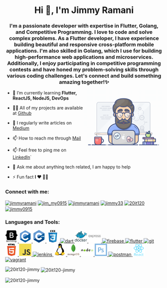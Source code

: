 <!-- <h1 align="center">
  <a href="https://git.io/typing-svg">
    <img src="https://readme-typing-svg.herokuapp.com/?lines=Hello,+There!+👋;This+is+Jimmy+Ramani+💻;Nice+to+meet+you!&center=true&size=30">
  </a>
</h1>

I'm a passionate developer with expertise in Flutter, ReactJS, NodeJS and DevOps. As a Flutter developer, I have experience building beautiful and responsive cross-platform mobile applications. My area of Interest are App Designing and some what Web Designing, I have worked on a variety of App & Web projects throughout my academic career. I don’t want bound my knowledge, I want keep refresh my knowledge and stay update with this IT field!✨

<br />

### 🧐 More About Me:

<img align="right" alt="GIF" src="assets/programmer.gif" width="50%" />

- 🏫 &nbsp; I'm Student at Charotar University of Science & Technology completing my Bachelor's in Information Technology
- 🌱 &nbsp; I’m currently learning **Flutter, ReactJS, NodeJS, DevOps**
- 👨🏻‍💻 &nbsp; Most of my projects are available on [Github](https://github.com/20IT120-JIMMY?tab=repositories)
- 💬 &nbsp; Ask me about anything tech related, I am happy to help
 
- ⚡ &nbsp; Fun fact: I :heart: :man_technologist:
 <p align="left">
</p>
<br/> <br/> <br/> <br/> <br/> <br/> <br/>
<hr/>
<p align="center">
<h3 align="center">Connect with me</h3>
<p align="center">
<a href="https://www.linkedin.com/in/jimmyramani/"><img title="LinkedIn" src="https://github.com/20IT120-JIMMY/Jimmy0912/blob/main/assets/Icons/linkedin.svg"/></a>&nbsp;&nbsp;
<a href="https://github.com/20IT120-JIMMY"><img title="GitHub" src="https://github.com/20IT120-JIMMY/Jimmy0912/blob/main/assets/Icons/github.svg"/></a>&nbsp;&nbsp;
<hr/>
 -->
 
 
 
 
 
 
 
 
 
 
 
 
 
 <h1 align="center">Hi 👋, I'm Jimmy Ramani</h1>
<h3 align="center">I'm a passionate developer with expertise in Flutter, Golang, and Competitive Programming. I love to code and solve complex problems. As a Flutter developer, I have experience building beautiful and responsive cross-platform mobile applications. I'm also skilled in Golang, which I use for building high-performance web applications and microservices. Additionally, I enjoy participating in competitive programming contests and have honed my problem-solving skills through various coding challenges. Let's connect and build something amazing together!✨</h3>

<img align="right" alt="GIF" src="assets/programmer.gif" width="50%" />

- 🌱 I’m currently learning **Flutter, ReactJS, NodeJS, DevOps**

- 👨‍💻 All of my projects are available at [Github](https://github.com/20IT120-JIMMY?tab=repositories)

- 📝 I regularly write articles on [Medium](https://medium.com/@jimmyramani)

- 📫 How to reach me through [Mail](jimmy.ramani.0912@gmail.com)

- 📫 Feel free to ping me on [LinkedIn](https://www.linkedin.com/in/jimmyramani/)`

- 💬 Ask me about anything tech related, I am happy to help

- ⚡ Fun fact **I ❤️ 👨‍💻**

<h3 align="left">Connect with me:</h3>
<p align="left">
<a href="https://linkedin.com/in/jimmyramani" target="blank"><img align="center" src="https://raw.githubusercontent.com/rahuldkjain/github-profile-readme-generator/master/src/images/icons/Social/linked-in-alt.svg" alt="jimmyramani" height="30" width="40" /></a>
<a href="https://instagram.com/jim_my0915" target="blank"><img align="center" src="https://raw.githubusercontent.com/rahuldkjain/github-profile-readme-generator/master/src/images/icons/Social/instagram.svg" alt="jim_my0915" height="30" width="40" /></a>
<a href="https://medium.com/jimmyramani" target="blank"><img align="center" src="https://raw.githubusercontent.com/rahuldkjain/github-profile-readme-generator/master/src/images/icons/Social/medium.svg" alt="jimmyramani" height="30" width="40" /></a>
<a href="https://www.codechef.com/users/jimmy33" target="blank"><img align="center" src="https://cdn.jsdelivr.net/npm/simple-icons@3.1.0/icons/codechef.svg" alt="jimmy33" height="30" width="40" /></a>
<a href="https://www.hackerrank.com/20it120" target="blank"><img align="center" src="https://raw.githubusercontent.com/rahuldkjain/github-profile-readme-generator/master/src/images/icons/Social/hackerrank.svg" alt="20it120" height="30" width="40" /></a>
<a href="https://www.leetcode.com/jimmy0915" target="blank"><img align="center" src="https://raw.githubusercontent.com/rahuldkjain/github-profile-readme-generator/master/src/images/icons/Social/leet-code.svg" alt="jimmy0915" height="30" width="40" /></a>
</p>

<h3 align="left">Languages and Tools:</h3>
<p align="left"> <a href="https://getbootstrap.com" target="_blank" rel="noreferrer"> <img src="https://raw.githubusercontent.com/devicons/devicon/master/icons/bootstrap/bootstrap-plain-wordmark.svg" alt="bootstrap" width="40" height="40"/> </a> <a href="https://www.cprogramming.com/" target="_blank" rel="noreferrer"> <img src="https://raw.githubusercontent.com/devicons/devicon/master/icons/c/c-original.svg" alt="c" width="40" height="40"/> </a> <a href="https://www.w3schools.com/cpp/" target="_blank" rel="noreferrer"> <img src="https://raw.githubusercontent.com/devicons/devicon/master/icons/cplusplus/cplusplus-original.svg" alt="cplusplus" width="40" height="40"/> </a> <a href="https://www.w3schools.com/css/" target="_blank" rel="noreferrer"> <img src="https://raw.githubusercontent.com/devicons/devicon/master/icons/css3/css3-original-wordmark.svg" alt="css3" width="40" height="40"/> </a> <a href="https://dart.dev" target="_blank" rel="noreferrer"> <img src="https://www.vectorlogo.zone/logos/dartlang/dartlang-icon.svg" alt="dart" width="40" height="40"/> </a> <a href="https://www.docker.com/" target="_blank" rel="noreferrer"> <img src="https://raw.githubusercontent.com/devicons/devicon/master/icons/docker/docker-original-wordmark.svg" alt="docker" width="40" height="40"/> </a> <a href="https://expressjs.com" target="_blank" rel="noreferrer"> <img src="https://raw.githubusercontent.com/devicons/devicon/master/icons/express/express-original-wordmark.svg" alt="express" width="40" height="40"/> </a> <a href="https://firebase.google.com/" target="_blank" rel="noreferrer"> <img src="https://www.vectorlogo.zone/logos/firebase/firebase-icon.svg" alt="firebase" width="40" height="40"/> </a> <a href="https://flutter.dev" target="_blank" rel="noreferrer"> <img src="https://www.vectorlogo.zone/logos/flutterio/flutterio-icon.svg" alt="flutter" width="40" height="40"/> </a> <a href="https://git-scm.com/" target="_blank" rel="noreferrer"> <img src="https://www.vectorlogo.zone/logos/git-scm/git-scm-icon.svg" alt="git" width="40" height="40"/> </a> <a href="https://www.w3.org/html/" target="_blank" rel="noreferrer"> <img src="https://raw.githubusercontent.com/devicons/devicon/master/icons/html5/html5-original-wordmark.svg" alt="html5" width="40" height="40"/> </a> <a href="https://developer.mozilla.org/en-US/docs/Web/JavaScript" target="_blank" rel="noreferrer"> <img src="https://raw.githubusercontent.com/devicons/devicon/master/icons/javascript/javascript-original.svg" alt="javascript" width="40" height="40"/> </a> <a href="https://www.jenkins.io" target="_blank" rel="noreferrer"> <img src="https://www.vectorlogo.zone/logos/jenkins/jenkins-icon.svg" alt="jenkins" width="40" height="40"/> </a> <a href="https://www.linux.org/" target="_blank" rel="noreferrer"> <img src="https://raw.githubusercontent.com/devicons/devicon/master/icons/linux/linux-original.svg" alt="linux" width="40" height="40"/> </a> <a href="https://www.mongodb.com/" target="_blank" rel="noreferrer"> <img src="https://raw.githubusercontent.com/devicons/devicon/master/icons/mongodb/mongodb-original-wordmark.svg" alt="mongodb" width="40" height="40"/> </a> <a href="https://nodejs.org" target="_blank" rel="noreferrer"> <img src="https://raw.githubusercontent.com/devicons/devicon/master/icons/nodejs/nodejs-original-wordmark.svg" alt="nodejs" width="40" height="40"/> </a> <a href="https://www.photoshop.com/en" target="_blank" rel="noreferrer"> <img src="https://raw.githubusercontent.com/devicons/devicon/master/icons/photoshop/photoshop-line.svg" alt="photoshop" width="40" height="40"/> </a> <a href="https://postman.com" target="_blank" rel="noreferrer"> <img src="https://www.vectorlogo.zone/logos/getpostman/getpostman-icon.svg" alt="postman" width="40" height="40"/> </a> <a href="https://reactjs.org/" target="_blank" rel="noreferrer"> <img src="https://raw.githubusercontent.com/devicons/devicon/master/icons/react/react-original-wordmark.svg" alt="react" width="40" height="40"/> </a> <a href="https://www.vagrantup.com/" target="_blank" rel="noreferrer"> <img src="https://www.vectorlogo.zone/logos/vagrantup/vagrantup-icon.svg" alt="vagrant" width="40" height="40"/> </a> </p>

<p><img align="left" src="https://github-readme-stats.vercel.app/api/top-langs?username=20it120-jimmy&show_icons=true&locale=en&layout=compact" alt="20it120-jimmy" /></p>

<p>&nbsp;<img align="center" src="https://github-readme-stats.vercel.app/api?username=20it120-jimmy&show_icons=true&locale=en" alt="20it120-jimmy" /></p>

<p><img align="center" src="https://github-readme-streak-stats.herokuapp.com/?user=20it120-jimmy&" alt="20it120-jimmy" /></p>
